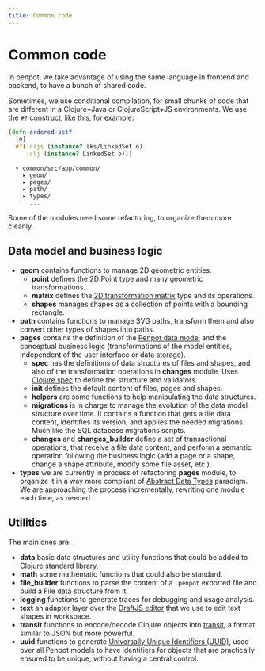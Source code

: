```yaml
---
title: Common code
---
```


# Common code

In penpot, we take advantage of using the same language in frontend and
backend, to have a bunch of shared code.

Sometimes, we use conditional compilation, for small chunks of code that
are different in a Clojure+Java or ClojureScript+JS environments. We use
the `#?` construct, like this, for example:

```clojure
(defn ordered-set?
  [o]
  #?(:cljs (instance? lks/LinkedSet o)
     :clj (instance? LinkedSet o)))
```

```
  ▾ common/src/app/common/
    ▸ geom/
    ▸ pages/
    ▸ path/
    ▸ types/
      ...
```

Some of the modules need some refactoring, to organize them more cleanly.

## Data model and business logic

* **geom** contains functions to manage 2D geometric entities.
    - **point** defines the 2D Point type and many geometric transformations.
    - **matrix** defines the [2D transformation
      matrix](https://www.alanzucconi.com/2016/02/10/tranfsormation-matrix/)
      type and its operations.
    - **shapes** manages shapes as a collection of points with a bounding
      rectangle.
* **path** contains functions to manage SVG paths, transform them and also
  convert other types of shapes into paths.
* **pages** contains the definition of the [Penpot data model](./model.md) and
  the conceptual business logic (transformations of the model entities,
  independent of the user interface or data storage).
    - **spec** has the definitions of data structures of files and shapes, and
      also of the transformation operations in **changes** module. Uses [Clojure
      spec](https://github.com/clojure/spec.alpha) to define the structure and
      validators.
    - **init** defines the default content of files, pages and shapes.
    - **helpers** are some functions to help manipulating the data structures.
    - **migrations** is in charge to manage the evolution of the data model
      structure over time. It contains a function that gets a file data
      content, identifies its version, and applies the needed migrations. Much
      like the SQL database migrations scripts.
    - **changes** and **changes_builder** define a set of transactional
      operations, that receive a file data content, and perform a semantic
      operation following the business logic (add a page or a shape, change a
      shape attribute, modify some file asset, etc.).
* **types** we are currently in process of refactoring **pages** module, to
  organize it in a way more compliant of [Abstract Data
  Types](https://en.wikipedia.org/wiki/Abstract_data_type) paradigm. We are
  approaching the process incrementally, rewriting one module each time, as
  needed.

## Utilities

The main ones are:

* **data** basic data structures and utility functions that could be added to
  Clojure standard library.
* **math** some mathematic functions that could also be standard.
* **file_builder** functions to parse the content of a `.penpot` exported file
  and build a File data structure from it.
* **logging** functions to generate traces for debugging and usage analysis.
* **text** an adapter layer over the [DraftJS editor](https://draftjs.org) that
  we use to edit text shapes in workspace.
* **transit** functions to encode/decode Clojure objects into
  [transit](https://github.com/cognitect/transit-clj), a format similar to JSON
  but more powerful.
* **uuid** functions to generate [Universally Unique Identifiers
  (UUID)](https://en.wikipedia.org/wiki/Universally_unique_identifier), used
  over all Penpot models to have identifiers for objects that are practically
  ensured to be unique, without having a central control.
